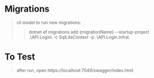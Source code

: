 # Migrations

> cli model to run new migrations:
>
> > dotnet ef migrations add {migrationName} --startup-project .\API.Login\ -c SqlLiteContext -p .\API.Login.Infra\

# To Test

> after run, open https://localhost:7049/swagger/index.html
